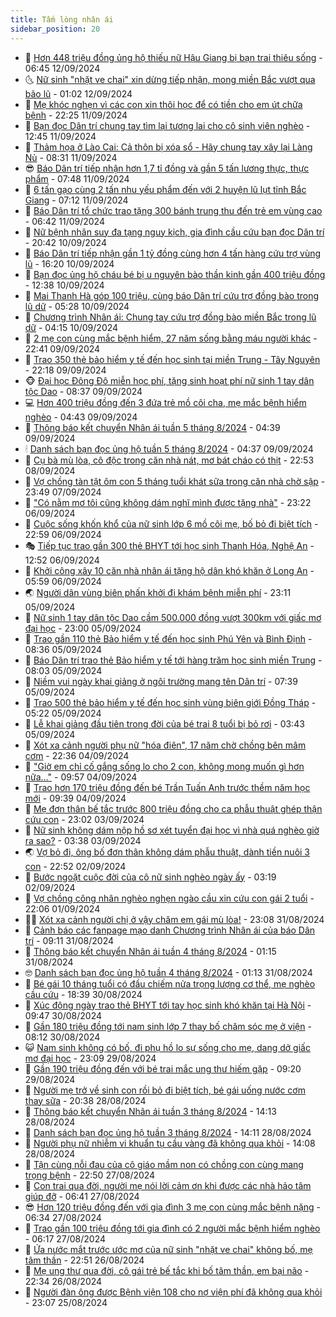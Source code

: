 ```yaml
---
title: Tấm lòng nhân ái
sidebar_position: 20
---
```


<!-- dantri-tam-long-nhan-ai:START -->
- 🌝 [Hơn 448 triệu đồng ủng hộ thiếu nữ Hậu Giang bị bạn trai thiêu sống](https://dantri.com.vn/tam-long-nhan-ai/hon-448-trieu-dong-ung-ho-thieu-nu-hau-giang-bi-ban-trai-thieu-song-20240910135752171.htm) - 06:45 12/09/2024
- 🌜 [Nữ sinh &quot;nhặt ve chai&quot; xin dừng tiếp nhận, mong miền Bắc vượt qua bão lũ](https://dantri.com.vn/tam-long-nhan-ai/nu-sinh-nhat-ve-chai-xin-dung-tiep-nhan-mong-mien-bac-vuot-qua-bao-lu-20240912074503641.htm) - 01:02 12/09/2024
- 👀 [Mẹ khóc nghẹn vì các con xin thôi học để có tiền cho em út chữa bệnh](https://dantri.com.vn/tam-long-nhan-ai/me-khoc-nghen-vi-cac-con-xin-thoi-hoc-de-co-tien-cho-em-ut-chua-benh-20240906114019162.htm) - 22:25 11/09/2024
- 🚀 [Bạn đọc Dân trí chung tay tìm lại tương lai cho cô sinh viên nghèo](https://dantri.com.vn/tam-long-nhan-ai/ban-doc-dan-tri-chung-tay-tim-lai-tuong-lai-cho-co-sinh-vien-ngheo-20240910160404690.htm) - 12:45 11/09/2024
- 🦅 [Thảm họa ở Lào Cai: Cả thôn bị xóa sổ - Hãy chung tay xây lại Làng Nủ](https://dantri.com.vn/tam-long-nhan-ai/tham-hoa-o-lao-cai-ca-thon-bi-xoa-so-hay-chung-tay-xay-lai-lang-nu-20240911151224757.htm) - 08:31 11/09/2024
- 😎 [Báo Dân trí tiếp nhận hơn 1,7 tỉ đồng và gần 5 tấn lương thực, thực phẩm](https://dantri.com.vn/tam-long-nhan-ai/bao-dan-tri-tiep-nhan-hon-17-ti-dong-va-gan-5-tan-luong-thuc-thuc-pham-20240911144046436.htm) - 07:48 11/09/2024
- 🎡 [6 tấn gạo cùng 2 tấn nhu yếu phẩm đến với 2 huyện lũ lụt tỉnh Bắc Giang](https://dantri.com.vn/tam-long-nhan-ai/6-tan-gao-cung-2-tan-nhu-yeu-pham-den-voi-2-huyen-lu-lut-tinh-bac-giang-20240911134246315.htm) - 07:12 11/09/2024
- 🌮 [Báo Dân trí tổ chức trao tặng 300 bánh trung thu đến trẻ em vùng cao](https://dantri.com.vn/tam-long-nhan-ai/bao-dan-tri-to-chuc-trao-tang-300-banh-trung-thu-den-tre-em-vung-cao-20240911084329372.htm) - 06:42 11/09/2024
- 💼 [Nữ bệnh nhân suy đa tạng nguy kịch, gia đình cầu cứu bạn đọc Dân trí](https://dantri.com.vn/tam-long-nhan-ai/nu-benh-nhan-suy-da-tang-nguy-kich-gia-dinh-cau-cuu-ban-doc-dan-tri-20240903233548635.htm) - 20:42 10/09/2024
- 🎊 [Báo Dân trí tiếp nhận gần 1 tỷ đồng cùng hơn 4 tấn hàng cứu trợ vùng lũ](https://dantri.com.vn/tam-long-nhan-ai/bao-dan-tri-tiep-nhan-gan-1-ty-dong-cung-hon-4-tan-hang-cuu-tro-vung-lu-20240910222202845.htm) - 16:20 10/09/2024
- 📝 [Bạn đọc ủng hộ cháu bé bị u nguyên bào thần kinh gần 400 triệu đồng](https://dantri.com.vn/tam-long-nhan-ai/ban-doc-ung-ho-chau-be-bi-u-nguyen-bao-than-kinh-gan-400-trieu-dong-20240907201744596.htm) - 12:38 10/09/2024
- 🤗 [Mai Thanh Hà góp 100 triệu, cùng báo Dân trí cứu trợ đồng bào trong lũ dữ](https://dantri.com.vn/giai-tri/mai-thanh-ha-gop-100-trieu-cung-bao-dan-tri-cuu-tro-dong-bao-trong-lu-du-20240910120357063.htm) - 05:28 10/09/2024
- 🌈 [Chương trình Nhân ái: Chung tay cứu trợ đồng bào miền Bắc trong lũ dữ](https://dantri.com.vn/tam-long-nhan-ai/chuong-trinh-nhan-ai-chung-tay-cuu-tro-dong-bao-mien-bac-trong-lu-du-20240910105559000.htm) - 04:15 10/09/2024
- 🌝 [2 mẹ con cùng mắc bệnh hiểm, 27 năm sống bằng máu người khác](https://dantri.com.vn/tam-long-nhan-ai/2-me-con-cung-mac-benh-hiem-27-nam-song-bang-mau-nguoi-khac-20240903124142462.htm) - 22:41 09/09/2024
- 🦒 [Trao 350 thẻ bảo hiểm y tế đến học sinh tại miền Trung - Tây Nguyên](https://dantri.com.vn/tam-long-nhan-ai/trao-350-the-bao-hiem-y-te-den-hoc-sinh-tai-mien-trung-tay-nguyen-20240909111103179.htm) - 22:18 09/09/2024
- 🐵 [Đại học Đông Đô miễn học phí, tặng sinh hoạt phí nữ sinh 1 tay dân tộc Dao](https://dantri.com.vn/tam-long-nhan-ai/dai-hoc-dong-do-mien-hoc-phi-tang-sinh-hoat-phi-nu-sinh-1-tay-dan-toc-dao-20240909151923376.htm) - 08:37 09/09/2024
- 💻 [Hơn 400 triệu đồng đến 3 đứa trẻ mồ côi cha, mẹ mắc bệnh hiểm nghèo](https://dantri.com.vn/tam-long-nhan-ai/hon-400-trieu-dong-den-3-dua-tre-mo-coi-cha-me-mac-benh-hiem-ngheo-20240908163925833.htm) - 04:43 09/09/2024
- 🦆 [Thông báo kết chuyển Nhân ái tuần 5 tháng 8/2024](https://dantri.com.vn/tam-long-nhan-ai/thong-bao-ket-chuyen-nhan-ai-tuan-5-thang-82024-20240909060604315.htm) - 04:39 09/09/2024
- 🕯 [Danh sách bạn đọc ủng hộ tuần 5 tháng 8/2024](https://dantri.com.vn/tam-long-nhan-ai/danh-sach-ban-doc-ung-ho-tuan-5-thang-82024-20240909060027886.htm) - 04:37 09/09/2024
- 🤩 [Cụ bà mù lòa, cô độc trong căn nhà nát, mơ bát cháo có thịt](https://dantri.com.vn/tam-long-nhan-ai/cu-ba-mu-loa-co-doc-trong-can-nha-nat-mo-bat-chao-co-thit-20240904135256606.htm) - 22:53 08/09/2024
- 🎡 [Vợ chồng tàn tật ôm con 5 tháng tuổi khát sữa trong căn nhà chờ sập](https://dantri.com.vn/tam-long-nhan-ai/vo-chong-tan-tat-om-con-5-thang-tuoi-khat-sua-trong-can-nha-cho-sap-20240830074349359.htm) - 23:49 07/09/2024
- 🤠 [&quot;Có nằm mơ tôi cũng không dám nghĩ mình được tặng nhà&quot;](https://dantri.com.vn/tam-long-nhan-ai/co-nam-mo-toi-cung-khong-dam-nghi-minh-duoc-tang-nha-20240906193249210.htm) - 23:22 06/09/2024
- 🌋 [Cuộc sống khốn khổ của nữ sinh lớp 6 mồ côi mẹ, bố bỏ đi biệt tích](https://dantri.com.vn/tam-long-nhan-ai/cuoc-song-khon-kho-cua-nu-sinh-lop-6-mo-coi-me-bo-bo-di-biet-tich-20240902220051010.htm) - 22:59 06/09/2024
- 🎭 [Tiếp tục trao gần 300 thẻ BHYT tới học sinh Thanh Hóa, Nghệ An](https://dantri.com.vn/tam-long-nhan-ai/tiep-tuc-trao-gan-300-the-bhyt-toi-hoc-sinh-thanh-hoa-nghe-an-20240906153300477.htm) - 12:52 06/09/2024
- 🤠 [Khởi công xây 10 căn nhà nhân ái tặng hộ dân khó khăn ở Long An](https://dantri.com.vn/tam-long-nhan-ai/khoi-cong-xay-10-can-nha-nhan-ai-tang-ho-dan-kho-khan-o-long-an-20240905233122267.htm) - 05:59 06/09/2024
- 🌏 [Người dân vùng biên phấn khởi đi khám bệnh miễn phí](https://dantri.com.vn/tam-long-nhan-ai/nguoi-dan-vung-bien-phan-khoi-di-kham-benh-mien-phi-20240905141636678.htm) - 23:11 05/09/2024
- 🚀 [Nữ sinh 1 tay dân tộc Dao cầm 500.000 đồng vượt 300km với giấc mơ đại học](https://dantri.com.vn/tam-long-nhan-ai/nu-sinh-1-tay-dan-toc-dao-cam-500000-dong-vuot-300km-voi-giac-mo-dai-hoc-20240904150711300.htm) - 23:00 05/09/2024
- 🚀 [Trao gần 110 thẻ Bảo hiểm y tế đến học sinh Phú Yên và Bình Định](https://dantri.com.vn/tam-long-nhan-ai/trao-gan-110-the-bao-hiem-y-te-den-hoc-sinh-phu-yen-va-binh-dinh-20240905143636219.htm) - 08:36 05/09/2024
- 👹 [Báo Dân trí trao thẻ Bảo hiểm y tế tới hàng trăm học sinh miền Trung](https://dantri.com.vn/tam-long-nhan-ai/bao-dan-tri-trao-the-bao-hiem-y-te-toi-hang-tram-hoc-sinh-mien-trung-20240905102922119.htm) - 08:03 05/09/2024
- 🫶 [Niềm vui ngày khai giảng ở ngôi trường mang tên Dân trí](https://dantri.com.vn/tam-long-nhan-ai/niem-vui-ngay-khai-giang-o-ngoi-truong-mang-ten-dan-tri-20240905102523292.htm) - 07:39 05/09/2024
- 🐻 [Trao 500 thẻ bảo hiểm y tế đến học sinh vùng biên giới Đồng Tháp](https://dantri.com.vn/tam-long-nhan-ai/trao-500-the-bao-hiem-y-te-den-hoc-sinh-vung-bien-gioi-dong-thap-20240905100830141.htm) - 05:22 05/09/2024
- 🌋 [Lễ khai giảng đầu tiên trong đời của bé trai 8 tuổi bị bỏ rơi](https://dantri.com.vn/tam-long-nhan-ai/le-khai-giang-dau-tien-trong-doi-cua-be-trai-8-tuoi-bi-bo-roi-20240905093950527.htm) - 03:43 05/09/2024
- 🧰 [Xót xa cảnh người phụ nữ &quot;hóa điên&quot;, 17 năm chờ chồng bên mâm cơm](https://dantri.com.vn/tam-long-nhan-ai/xot-xa-canh-nguoi-phu-nu-hoa-dien-17-nam-cho-chong-ben-mam-com-20240824043157443.htm) - 22:36 04/09/2024
- 💄 [&quot;Giờ em chỉ cố gắng sống lo cho 2 con, không mong muốn gì hơn nữa…&quot;](https://dantri.com.vn/tam-long-nhan-ai/gio-em-chi-co-gang-song-lo-cho-2-con-khong-mong-muon-gi-hon-nua-20240904153741956.htm) - 09:57 04/09/2024
- 🌝 [Trao hơn 170 triệu đồng đến bé Trần Tuấn Anh trước thềm năm học mới](https://dantri.com.vn/tam-long-nhan-ai/trao-hon-170-trieu-dong-den-be-tran-tuan-anh-truoc-them-nam-hoc-moi-20240904161610087.htm) - 09:39 04/09/2024
- 🔭 [Mẹ đơn thân bế tắc trước 800 triệu đồng cho ca phẫu thuật ghép thận cứu con](https://dantri.com.vn/tam-long-nhan-ai/me-don-than-be-tac-truoc-800-trieu-dong-cho-ca-phau-thuat-ghep-than-cuu-con-20240831174046070.htm) - 23:02 03/09/2024
- 🦒 [Nữ sinh không dám nộp hồ sơ xét tuyển đại học vì nhà quá nghèo giờ ra sao?](https://dantri.com.vn/tam-long-nhan-ai/nu-sinh-khong-dam-nop-ho-so-xet-tuyen-dai-hoc-vi-nha-qua-ngheo-gio-ra-sao-20240902103547612.htm) - 03:38 03/09/2024
- 🌏 [Vợ bỏ đi, ông bố đơn thân không dám phẫu thuật, dành tiền nuôi 3 con](https://dantri.com.vn/tam-long-nhan-ai/vo-bo-di-ong-bo-don-than-khong-dam-phau-thuat-danh-tien-nuoi-3-con-20240829090642263.htm) - 22:52 02/09/2024
- 🦣 [Bước ngoặt cuộc đời của cô nữ sinh nghèo ngày ấy](https://dantri.com.vn/tam-long-nhan-ai/buoc-ngoat-cuoc-doi-cua-co-nu-sinh-ngheo-ngay-ay-20240902100125365.htm) - 03:19 02/09/2024
- 🤗 [Vợ chồng công nhân nghèo nghẹn ngào cầu xin cứu con gái 2 tuổi](https://dantri.com.vn/tam-long-nhan-ai/vo-chong-cong-nhan-ngheo-nghen-ngao-cau-xin-cuu-con-gai-2-tuoi-20240815124147109.htm) - 22:06 01/09/2024
- 🧑‍🏫 [Xót xa cảnh người chị ở vậy chăm em gái mù lòa!](https://dantri.com.vn/tam-long-nhan-ai/xot-xa-canh-nguoi-chi-o-vay-cham-em-gai-mu-loa-20240816220247820.htm) - 23:08 31/08/2024
- 🤠 [Cảnh báo các fanpage mạo danh Chương trình Nhân ái của báo Dân trí](https://dantri.com.vn/tam-long-nhan-ai/canh-bao-cac-fanpage-mao-danh-chuong-trinh-nhan-ai-cua-bao-dan-tri-20240831143007857.htm) - 09:11 31/08/2024
- 🦆 [Thông báo kết chuyển Nhân ái tuần 4 tháng 8/2024](https://dantri.com.vn/tam-long-nhan-ai/thong-bao-ket-chuyen-nhan-ai-tuan-4-thang-82024-20240830182608623.htm) - 01:15 31/08/2024
- 🤓 [Danh sách bạn đọc ủng hộ tuần 4 tháng 8/2024](https://dantri.com.vn/tam-long-nhan-ai/danh-sach-ban-doc-ung-ho-tuan-4-thang-82024-20240830182038358.htm) - 01:13 31/08/2024
- 🫶 [Bé gái 10 tháng tuổi có đầu chiếm nửa trọng lượng cơ thể, mẹ nghèo cầu cứu](https://dantri.com.vn/tam-long-nhan-ai/be-gai-10-thang-tuoi-co-dau-chiem-nua-trong-luong-co-the-me-ngheo-cau-cuu-20240819223530132.htm) - 18:39 30/08/2024
- 🎊 [Xúc động ngày trao thẻ BHYT tới tay học sinh khó khăn tại Hà Nội](https://dantri.com.vn/tam-long-nhan-ai/xuc-dong-ngay-trao-the-bhyt-toi-tay-hoc-sinh-kho-khan-tai-ha-noi-20240830155114700.htm) - 09:47 30/08/2024
- 🦏 [Gần 180 triệu đồng tới nam sinh lớp 7 thay bố chăm sóc mẹ ở viện](https://dantri.com.vn/tam-long-nhan-ai/gan-180-trieu-dong-toi-nam-sinh-lop-7-thay-bo-cham-soc-me-o-vien-20240829221949174.htm) - 08:12 30/08/2024
- 😺 [Nam sinh không có bố, đi phụ hồ lo sự sống cho mẹ, dang dở giấc mơ đại học](https://dantri.com.vn/tam-long-nhan-ai/nam-sinh-khong-co-bo-di-phu-ho-lo-su-song-cho-me-dang-do-giac-mo-dai-hoc-20240826094848372.htm) - 23:09 29/08/2024
- 🥰 [Gần 190 triệu đồng đến với bé trai mắc ung thư hiếm gặp](https://dantri.com.vn/tam-long-nhan-ai/gan-190-trieu-dong-den-voi-be-trai-mac-ung-thu-hiem-gap-20240829121222675.htm) - 09:20 29/08/2024
- 🚀 [Người mẹ trở về sinh con rồi bỏ đi biệt tích, bé gái uống nước cơm thay sữa](https://dantri.com.vn/tam-long-nhan-ai/nguoi-me-tro-ve-sinh-con-roi-bo-di-biet-tich-be-gai-uong-nuoc-com-thay-sua-20240818163742585.htm) - 20:38 28/08/2024
- 🌁 [Thông báo kết chuyển Nhân ái tuần 3 tháng 8/2024](https://dantri.com.vn/tam-long-nhan-ai/thong-bao-ket-chuyen-nhan-ai-tuan-3-thang-82024-20240828160056259.htm) - 14:13 28/08/2024
- 🚀 [Danh sách bạn đọc ủng hộ tuần 3 tháng 8/2024](https://dantri.com.vn/tam-long-nhan-ai/danh-sach-ban-doc-ung-ho-tuan-3-thang-82024-20240828155452168.htm) - 14:11 28/08/2024
- 🤗 [Người phụ nữ nhiễm vi khuẩn tụ cầu vàng đã không qua khỏi](https://dantri.com.vn/tam-long-nhan-ai/nguoi-phu-nu-nhiem-vi-khuan-tu-cau-vang-da-khong-qua-khoi-20240828162833707.htm) - 14:08 28/08/2024
- 💫 [Tận cùng nỗi đau của cô giáo mầm non có chồng con cùng mang trọng bệnh](https://dantri.com.vn/tam-long-nhan-ai/tan-cung-noi-dau-cua-co-giao-mam-non-co-chong-con-cung-mang-trong-benh-20240823234134167.htm) - 22:50 27/08/2024
- 💼 [Con trai qua đời, người mẹ nói lời cảm ơn khi được các nhà hảo tâm giúp đỡ](https://dantri.com.vn/tam-long-nhan-ai/con-trai-qua-doi-nguoi-me-noi-loi-cam-on-khi-duoc-cac-nha-hao-tam-giup-do-20240826181557122.htm) - 06:41 27/08/2024
- 😎 [Hơn 120 triệu đồng đến với gia đình 3 mẹ con cùng mắc bệnh nặng](https://dantri.com.vn/tam-long-nhan-ai/hon-120-trieu-dong-den-voi-gia-dinh-3-me-con-cung-mac-benh-nang-20240826202901106.htm) - 06:34 27/08/2024
- 🥳 [Trao gần 100 triệu đồng tới gia đình có 2 người mắc bệnh hiểm nghèo](https://dantri.com.vn/tam-long-nhan-ai/trao-gan-100-trieu-dong-toi-gia-dinh-co-2-nguoi-mac-benh-hiem-ngheo-20240826131753243.htm) - 06:17 27/08/2024
- 📝 [Ứa nước mắt trước ước mơ của nữ sinh &quot;nhặt ve chai&quot; không bố, mẹ tâm thần](https://dantri.com.vn/tam-long-nhan-ai/ua-nuoc-mat-truoc-uoc-mo-cua-nu-sinh-nhat-ve-chai-khong-bo-me-tam-than-20240826224059986.htm) - 22:51 26/08/2024
- 🦄 [Mẹ ung thư qua đời, cô gái trẻ bế tắc khi bố tâm thần, em bại não](https://dantri.com.vn/tam-long-nhan-ai/me-ung-thu-qua-doi-co-gai-tre-be-tac-khi-bo-tam-than-em-bai-nao-20240816000602931.htm) - 22:34 26/08/2024
- 💼 [Người đàn ông được Bệnh viện 108 cho nợ viện phí đã không qua khỏi](https://dantri.com.vn/tam-long-nhan-ai/nguoi-dan-ong-duoc-benh-vien-108-cho-no-vien-phi-da-khong-qua-khoi-20240823222305668.htm) - 23:07 25/08/2024<!-- dantri-tam-long-nhan-ai:END -->
